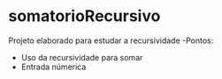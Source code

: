 # somatorioRecursivo
Projeto elaborado para estudar a recursividade
-Pontos:
  - Uso da recursividade para somar
  - Entrada númerica
